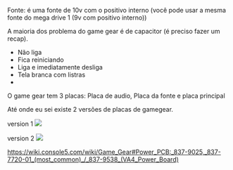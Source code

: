 Fonte: é uma fonte de 10v com o positivo interno (você pode usar a mesma fonte do mega drive 1 (9v com positivo interno))

A maioria dos problema do game gear é de capacitor (é preciso fazer um recap).
  - Não liga
  - Fica reiniciando
  - Liga e imediatamente desliga
  - Tela branca com listras
  - 


O game gear tem 3 placas: Placa de audio, Placa da fonte e placa principal

Até onde eu sei existe 2 versões de placas de gamegear.

version 1
<img src=".assets/gearv1.jpg">

version 2
<img src=".assets/gearv2.jpg">






https://wiki.console5.com/wiki/Game_Gear#Power_PCB:_837-9025,_837-7720-01_(most_common)_/_837-9538_(VA4_Power_Board)
